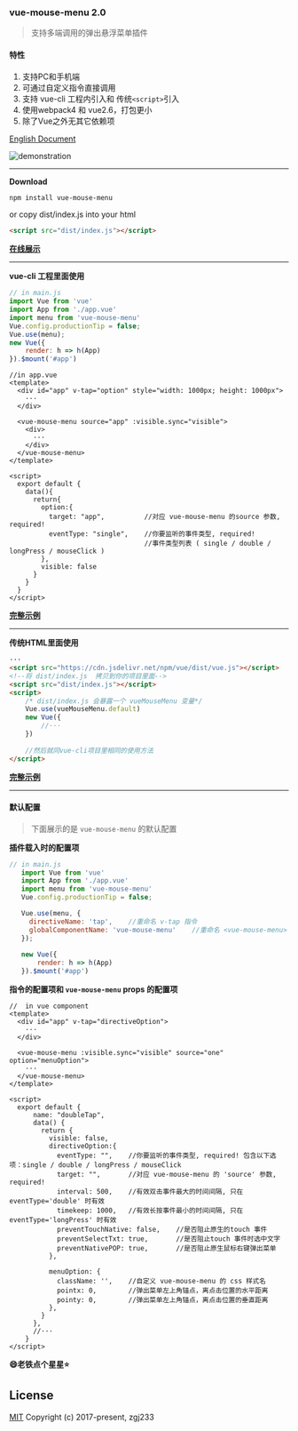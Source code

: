 ### vue-mouse-menu 2.0
>支持多端调用的弹出悬浮菜单插件
#### 特性
1. 支持PC和手机端
2. 可通过自定义指令直接调用
3. 支持 vue-cli 工程内引入和 传统`<script>`引入
4. 使用webpack4 和 vue2.6，打包更小
5. 除了Vue之外无其它依赖项

[English Document](https://github.com/zgj233/vue-mouse-menu/blob/master/README.md)

![demonstration](https://github.com/zgj233/vue-mouse-menu/blob/master/touch.gif)

* * *
**Download**
```bash
npm install vue-mouse-menu
```
or copy dist/index.js into your html
```html
<script src="dist/index.js"></script>
```

**[在线展示](https://codesandbox.io/s/vue-mouse-menu-demo-by-zgj233-vw37r)**

* * *

**vue-cli 工程里面使用**
```javascript
// in main.js
import Vue from 'vue'
import App from './app.vue'
import menu from 'vue-mouse-menu' 
Vue.config.productionTip = false;
Vue.use(menu);
new Vue({
    render: h => h(App)
}).$mount('#app')
```

```vue
//in app.vue
<template>
  <div id="app" v-tap="option" style="width: 1000px; height: 1000px">
    ···
  </div>
  
  <vue-mouse-menu source="app" :visible.sync="visible">
    <div>
      ···
    </div>
  </vue-mouse-menu>
</template>

<script>
  export default {
    data(){
      return{
        option:{
          target: "app",          //对应 vue-mouse-menu 的source 参数, required!
          eventType: "single",    //你要监听的事件类型, required!
                                  //事件类型列表 ( single / double / longPress / mouseClick )
        },
        visible: false
      }
    }
  }
</script>
```

**[完整示例](https://github.com/zgj233/vue-mouse-menu/tree/master/example)**

* * *

**传统HTML里面使用**
```html
···
<script src="https://cdn.jsdelivr.net/npm/vue/dist/vue.js"></script>
<!--将 dist/index.js  拷贝到你的项目里面-->
<script src="dist/index.js"></script>
<script>
    /* dist/index.js 会暴露一个 vueMouseMenu 变量*/
    Vue.use(vueMouseMenu.default)
    new Vue({
        //···
    })
    
    //然后就同vue-cli项目里相同的使用方法
</script>

```
**[完整示例](https://github.com/zgj233/vue-mouse-menu/tree/master/dist-test)**

* * *


#### 默认配置
> 下面展示的是 `vue-mouse-menu` 的默认配置

**插件载入时的配置项**
```javascript
// in main.js
   import Vue from 'vue'
   import App from './app.vue'
   import menu from 'vue-mouse-menu' 
   Vue.config.productionTip = false;

   Vue.use(menu, {
     directiveName: 'tap',    //重命名 v-tap 指令
     globalComponentName: 'vue-mouse-menu'    //重命名 <vue-mouse-menu> 组件
   });
   
   new Vue({
       render: h => h(App)
   }).$mount('#app')
```

**指令的配置项和 `vue-mouse-menu` props 的配置项**
```vue
//  in vue component
<template>
  <div id="app" v-tap="directiveOption">
    ···
  </div>
  
  <vue-mouse-menu :visible.sync="visible" source="one" option="menuOption">
    ···
  </vue-mouse-menu>
</template>

<script>
  export default {
      name: "doubleTap",
      data() {
        return {
          visible: false,
          directiveOption:{   
            eventType: "",    //你要监听的事件类型, required! 包含以下选项：single / double / longPress / mouseClick
            target: "",       //对应 vue-mouse-menu 的 'source' 参数, required!
            interval: 500,    //有效双击事件最大的时间间隔, 只在 eventType='double' 时有效
            timekeep: 1000,   //有效长按事件最小的时间间隔, 只在 eventType='longPress' 时有效
            preventTouchNative: false,    //是否阻止原生的touch 事件
            preventSelectTxt: true,       //是否阻止touch 事件时选中文字
            preventNativePOP: true,       //是否阻止原生鼠标右键弹出菜单
          },
          
          menuOption: {
            className: '',    //自定义 vue-mouse-menu 的 css 样式名
            pointx: 0,        //弹出菜单左上角锚点，离点击位置的水平距离
            pointy: 0,        //弹出菜单左上角锚点，离点击位置的垂直距离
          },
        }
      },
      //···
    }
</script>
```

**😄老铁点个星星⭐**

## License
[MIT](https://opensource.org/licenses/MIT)
Copyright (c) 2017-present, zgj233